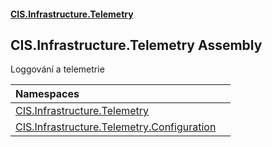 #### [CIS.Infrastructure.Telemetry](index.md 'index')

## CIS.Infrastructure.Telemetry Assembly

Loggování a telemetrie

| Namespaces | |
| :--- | :--- |
| [CIS.Infrastructure.Telemetry](CIS.Infrastructure.Telemetry.md 'CIS.Infrastructure.Telemetry') | |
| [CIS.Infrastructure.Telemetry.Configuration](CIS.Infrastructure.Telemetry.Configuration.md 'CIS.Infrastructure.Telemetry.Configuration') | |
